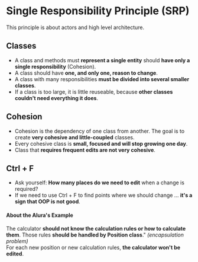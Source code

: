 # Single Responsibility Principle (SRP)

This principle is about actors and high level architecture.

## Classes

+ A class and methods must **represent a single entity** should **have only a single responsibility** (Cohesion).
+ A class should have **one, and only one, reason to change**.
+ A class with many responsibilities **must be divided into several smaller classes**.
+ If a class is too large, it is little reuseable, because **other classes couldn't need everything it does**.


## Cohesion
+ Cohesion is the dependency of one class from another. The goal is to create **very cohesive and little-coupled** classes.
+ Every cohesive class is **small, focused and will stop growing one day**.
+ Class that **requires frequent edits are not very cohesive**.


## Ctrl + F
+ Ask yourself: **How many places do we need to edit** when a change is required? 
+ If we need to use Ctrl + F to find points where we should change ... **it's a sign that OOP is not good**.


#### About the Alura's Example

The calculator **should not know the calculation rules or how to calculate them**. 
Those rules **should be handled by Position class**." _(encapsulation problem)_<br>
For each new position or new calculation rules, **the calculator won't be edited**.




 

